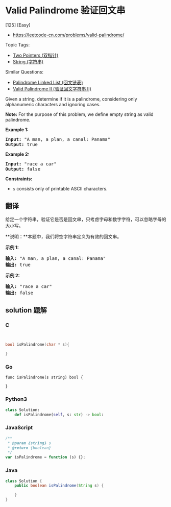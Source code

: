 # Valid Palindrome 验证回文串

[125] [Easy]

- https://leetcode-cn.com/problems/valid-palindrome/

Topic Tags:

- [Two Pointers (双指针)](https://leetcode-cn.com/tag/two-pointers/)
- [String (字符串)](https://leetcode-cn.com/tag/string/)

Similar Questions:

- [Palindrome Linked List (回文链表)](https://leetcode-cn.com/problems/palindrome-linked-list/)
- [Valid Palindrome II (验证回文字符串 Ⅱ)](https://leetcode-cn.com/problems/valid-palindrome-ii/)

Given a string, determine if it is a palindrome, considering only alphanumeric characters and ignoring cases.

**Note:** For the purpose of this problem, we define empty string as valid palindrome.

**Example 1:**

<pre><strong>Input:</strong> "A man, a plan, a canal: Panama"
<strong>Output:</strong> true
</pre>

**Example 2:**

<pre><strong>Input:</strong> "race a car"
<strong>Output:</strong> false
</pre>

**Constraints:**

- `s` consists only of printable ASCII characters.

## 翻译

给定一个字符串，验证它是否是回文串，只考虑字母和数字字符，可以忽略字母的大小写。

**说明：**本题中，我们将空字符串定义为有效的回文串。

**示例 1:**

<pre><strong>输入:</strong> "A man, a plan, a canal: Panama"
<strong>输出:</strong> true
</pre>

**示例 2:**

<pre><strong>输入:</strong> "race a car"
<strong>输出:</strong> false
</pre>

## solution 题解

### C

```c


bool isPalindrome(char * s){

}
```

### Go

```golang
func isPalindrome(s string) bool {

}
```

### Python3

```python
class Solution:
    def isPalindrome(self, s: str) -> bool:
```

### JavaScript

```javascript
/**
 * @param {string} s
 * @return {boolean}
 */
var isPalindrome = function (s) {};
```

### Java

```java
class Solution {
    public boolean isPalindrome(String s) {

    }
}
```
